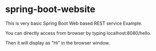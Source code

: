 # spring-boot-website

This is very basic Spring Boot Web based REST service Example.

You can directly access from browser by typing localhost:8080/hello.


Then it will display as "Hi" in the browser window.
